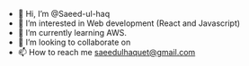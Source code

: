 - 👋 Hi, I’m @Saeed-ul-haq
- 👀 I’m interested in Web development (React and Javascript)
- 🌱 I’m currently learning AWS.
- 💞️ I’m looking to collaborate on
- 📫 How to reach me saeedulhaquet@gmail.com

<!---
Saeed-ul-haq/Saeed-ul-haq is a ✨ special ✨ repository because its `README.md` (this file) appears on your GitHub profile.
You can click the Preview link to take a look at your changes.
--->
